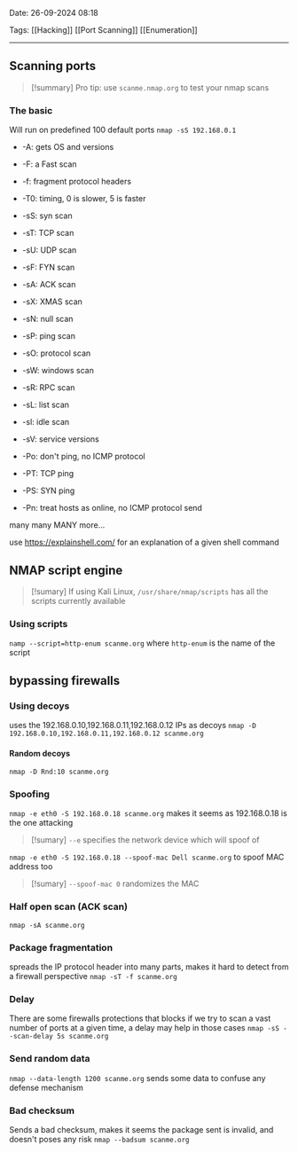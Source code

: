 Date: 26-09-2024 08:18

Tags: [[Hacking]] [[Port Scanning]] [[Enumeration]]

---

## Scanning ports

> [!summary] Pro tip: use `scanme.nmap.org` to test your nmap scans

### The basic
Will run on predefined 100 default ports
`nmap -sS 192.168.0.1`

- -A: gets OS and versions
- -F: a Fast scan
- -f: fragment protocol headers
- -T0: timing, 0 is slower, 5 is faster

- -sS: syn scan
- -sT: TCP scan
- -sU: UDP scan
- -sF: FYN scan
- -sA: ACK scan
- -sX: XMAS scan
- -sN: null scan
- -sP: ping scan
- -sO: protocol scan
- -sW: windows scan
- -sR: RPC scan
- -sL: list scan
- -sl: idle scan
- -sV: service versions

- -Po: don't ping, no ICMP protocol
- -PT: TCP ping
- -PS: SYN ping
- -Pn: treat hosts as online, no ICMP protocol send

many many MANY more...

use https://explainshell.com/ for an explanation of a given shell command

## NMAP script engine
> [!sumary] If using Kali Linux, `/usr/share/nmap/scripts` has all the scripts currently available

### Using scripts
`namp --script=http-enum scanme.org`
where `http-enum` is the name of the script

## bypassing firewalls
### Using decoys
uses the 192.168.0.10,192.168.0.11,192.168.0.12 IPs as decoys
`nmap -D 192.168.0.10,192.168.0.11,192.168.0.12 scanme.org`

#### Random decoys
`nmap -D Rnd:10 scanme.org`

### Spoofing
`nmap -e eth0 -S 192.168.0.18 scanme.org`
makes it seems as 192.168.0.18 is the one attacking

> [!sumary] `--e` specifies the network device which will spoof of

`nmap -e eth0 -S 192.168.0.18 --spoof-mac Dell scanme.org`
to spoof MAC address too

> [!sumary] `--spoof-mac 0` randomizes the MAC

### Half open scan (ACK scan)
`nmap -sA scanme.org`

### Package fragmentation
spreads the IP protocol header into many parts, makes it hard to detect from a firewall perspective
`nmap -sT -f scanme.org`

### Delay
There are some firewalls protections that blocks if we try to scan a vast number of ports at a given time, a delay may help in those cases
`nmap -sS --scan-delay 5s scanme.org`

### Send random data
`nmap --data-length 1200 scanme.org`
sends some data to confuse any defense mechanism

### Bad checksum
Sends a bad checksum, makes it seems the package sent is invalid, and doesn't poses any risk
`nmap --badsum scanme.org`